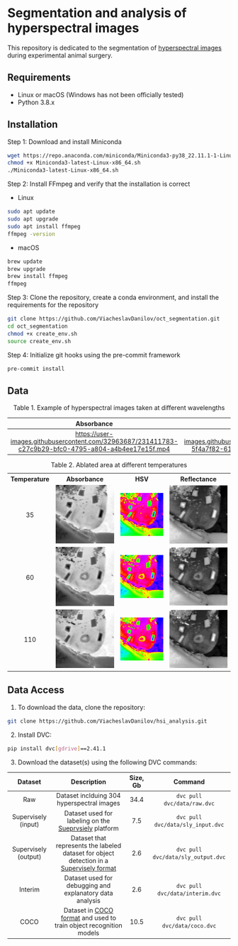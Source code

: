 # Segmentation and analysis of hyperspectral images
This repository is dedicated to the segmentation of [hyperspectral images](https://en.wikipedia.org/wiki/Hyperspectral_imaging) during experimental animal surgery.

## Requirements

- Linux or macOS (Windows has not been officially tested)
- Python 3.8.x

## Installation

Step 1: Download and install Miniconda
``` bash
wget https://repo.anaconda.com/miniconda/Miniconda3-py38_22.11.1-1-Linux-x86_64.sh
chmod +x Miniconda3-latest-Linux-x86_64.sh
./Miniconda3-latest-Linux-x86_64.sh
```

Step 2: Install FFmpeg and verify that the installation is correct

- Linux
``` bash
sudo apt update
sudo apt upgrade
sudo apt install ffmpeg
ffmpeg -version
```

- macOS
``` bash
brew update
brew upgrade
brew install ffmpeg
ffmpeg
```

Step 3: Clone the repository, create a conda environment, and install the requirements for the repository
``` bash
git clone https://github.com/ViacheslavDanilov/oct_segmentation.git
cd oct_segmentation
chmod +x create_env.sh
source create_env.sh
```

Step 4: Initialize git hooks using the pre-commit framework
``` bash
pre-commit install
```

## Data

<p align="center">
Table 1. Example of hyperspectral images taken at different wavelengths
</p>

|                                              Absorbance                                               |                                                  HSV                                                  |                                              Reflectance                                              |
|:-----------------------------------------------------------------------------------------------------:|:-----------------------------------------------------------------------------------------------------:|:-----------------------------------------------------------------------------------------------------:|
| https://user-images.githubusercontent.com/32963687/231411783-c27c9b29-bfc0-4795-a804-a4b4ee17e15f.mp4 | https://user-images.githubusercontent.com/32963687/231411858-5f4a7f82-6137-451e-8ed0-1d285618408f.mp4 | https://user-images.githubusercontent.com/32963687/231411922-3bf00316-76c9-40da-99fc-c27227acbfec.mp4 |



<table style="width:100%">
    <caption>
        Table 2. Ablated area at different temperatures
    </caption>
    <tr>
        <th valign="middle" align="center">Temperature </th>
        <th valign="middle" align="center">Absorbance</th>
        <th valign="middle" align="center">HSV</th>
        <th valign="middle" align="center">Reflectance</th>
    </tr>
    <tr>
        <td valign="middle" align="center">35</td>
        <td valign="middle" align="center"><img src="media/abs_35.png"  alt="Absorbance (start)" width="225"></td>
        <td valign="middle" align="center"><img src="media/hsv_35.png" alt="HSV (start)" width="225"></td>
        <td valign="middle" align="center"><img src="media/ref_35.png" alt="Reflectance (start)" width="225"></td>
    </tr>
    <tr>
        <td valign="middle" align="center">60</td>
        <td valign="middle" align="center"><img src="media/abs_70.png"  alt="Absorbance (mid)" width="225"></td>
        <td valign="middle" align="center"><img src="media/hsv_70.png" alt="HSV (mid)" width="225"></td>
        <td valign="middle" align="center"><img src="media/ref_70.png" alt="Reflectance (mid)" width="225"></td>
    </tr>
    <tr>
        <td valign="middle" align="center">110</td>
        <td valign="middle" align="center"><img src="media/abs_110.png"  alt="Absorbance (end)" width="225"></td>
        <td valign="middle" align="center"><img src="media/hsv_110.png" alt="HSV (end)" width="225"></td>
        <td valign="middle" align="center"><img src="media/ref_110.png" alt="Reflectance (end)" width="225"></td>
    </tr>
</table>


## Data Access

1. To download the data, clone the repository:
``` bash
git clone https://github.com/ViacheslavDanilov/hsi_analysis.git
```

2. Install DVC:
``` bash
pip install dvc[gdrive]==2.41.1
```

3. Download the dataset(s) using the following DVC commands:

|       Dataset        |                                                                                       Description                                                                                        | Size, Gb |                Command                 |
|:--------------------:|:----------------------------------------------------------------------------------------------------------------------------------------------------------------------------------------:|:--------:|:--------------------------------------:|
|         Raw          |                                                                        Dataset inclduing 304 hyperspectral images                                                                        |   34.4   |    ```dvc pull dvc/data/raw.dvc```     |
| Supervisely (input)  |                                                    Dataset used for labeling on the [Sueprvsiely](https://supervisely.com/) platform                                                     |   7.5    | ```dvc pull dvc/data/sly_input.dvc```  |
| Supervisely (output) | Dataset that represents the labeled dataset for object detection in a [Supervisely format](https://docs.supervise.ly/data-organization/00_ann_format_navi/04_supervisely_format_objects) |   2.6    | ```dvc pull dvc/data/sly_output.dvc``` |
|       Interim        |                                                                 Dataset used for debugging and explanatory data analysis                                                                 |   2.6    |  ```dvc pull dvc/data/interim.dvc```   |
|         COCO         |                                        Dataset in [COCO format](https://cocodataset.org/#format-data) and used to train object recognition models                                        |   10.5   |    ```dvc pull dvc/data/coco.dvc```    |

